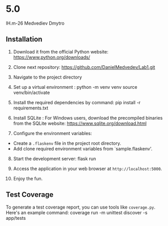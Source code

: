 # 5.0
IH.m-26
Medvediev Dmytro 

## Installation
1. Download it from the official Python website: https://www.python.org/downloads/

2. Clone next repository: https://github.com/DanielMedvedev/Lab1.git

3. Navigate to the project directory

4. Set up a virtual environment :
python -m venv venv
source venv/bin/activate

5. Install the required dependencies by command:
pip install -r requirements.txt

6. Install SQLite :
For Windows users, download the precompiled binaries from the SQLite website: https://www.sqlite.org/download.html

7. Configure the environment variables:
- Create a `.flaskenv` file in the project root directory.
- Add clone required environment variables from `sample.flaskenv'.

8. Start the development server:
flask run

9. Access the application in your web browser at `http://localhost:5000`.

10. Enjoy the fun.



## Test Coverage

To generate a test coverage report, you can use tools like `coverage.py`. Here's an example command:
coverage run -m unittest discover -s app/tests


